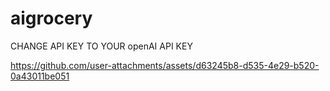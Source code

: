 # aigrocery

CHANGE API KEY TO YOUR openAI API KEY


https://github.com/user-attachments/assets/d63245b8-d535-4e29-b520-0a43011be051



